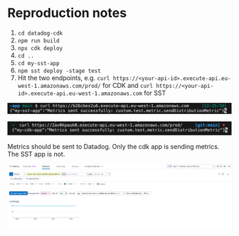 # Reproduction notes

1. `cd datadog-cdk`
2. `npm run build`
3. `npx cdk deploy`
4. `cd ..`
5. `cd my-sst-app`
6. `npm sst deploy -stage test`
7. Hit the two endpoints, e.g. `curl https://<your-api-id>.execute-api.eu-west-1.amazonaws.com/prod/` for CDK and `curl https://<your-api-id>.execute-api.eu-west-1.amazonaws.com` for SST

![alt text](image-1.png)

![alt text](image-2.png)

Metrics should be sent to Datadog. Only the cdk app is sending metrics. The SST app is not.

![alt text](image.png)